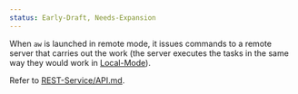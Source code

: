 ```yaml
---
status: Early-Draft, Needs-Expansion
---
```


When `aw` is launched in remote mode, it issues commands to a remote server that carries out the work (the server executes the tasks in the same way they would work in [Local-Mode](Local-Mode.md)).

Refer to [REST-Service/API.md](REST-Service/API.md).

